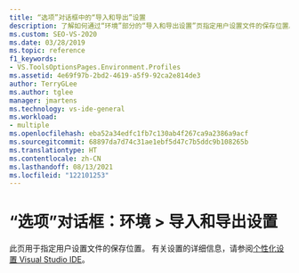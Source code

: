 ```yaml
---
title: “选项”对话框中的“导入和导出”设置
description: 了解如何通过“环境”部分的“导入和导出设置”页指定用户设置文件的保存位置。
ms.custom: SEO-VS-2020
ms.date: 03/28/2019
ms.topic: reference
f1_keywords:
- VS.ToolsOptionsPages.Environment.Profiles
ms.assetid: 4e69f97b-2bd2-4619-a5f9-92ca2e814de3
author: TerryGLee
ms.author: tglee
manager: jmartens
ms.technology: vs-ide-general
ms.workload:
- multiple
ms.openlocfilehash: eba52a34edfc1fb7c130ab4f267ca9a2386a9acf
ms.sourcegitcommit: 68897da7d74c31ae1ebf5d47c7b5ddc9b108265b
ms.translationtype: HT
ms.contentlocale: zh-CN
ms.lasthandoff: 08/13/2021
ms.locfileid: "122101253"
---
```

# <a name="options-dialog-box-environment--import-and-export-settings"></a>“选项”对话框：环境 \> 导入和导出设置

此页用于指定用户设置文件的保存位置。 有关设置的详细信息，请参阅[个性化设置 Visual Studio IDE](../../ide/personalizing-the-visual-studio-ide.md)。